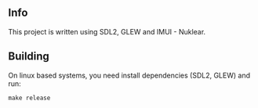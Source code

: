 ## Info
This project is written using SDL2, GLEW and IMUI - Nuklear.
## Building
On linux based systems, you need install dependencies (SDL2, GLEW) and run: 

    make release

